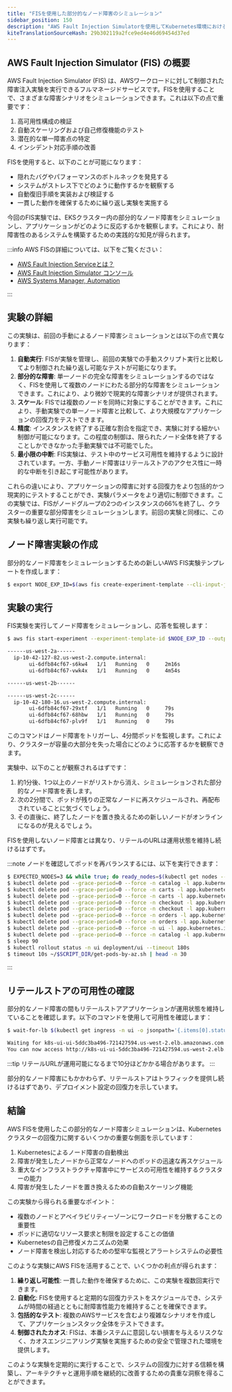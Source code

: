 ```yaml
---
title: "FISを使用した部分的なノード障害のシミュレーション"
sidebar_position: 150
description: "AWS Fault Injection Simulatorを使用してKubernetes環境における部分的なノード障害をシミュレーションし、アプリケーションの回復力をテストします。"
kiteTranslationSourceHash: 29b302119a2fce9ed4e46d69454d37ed
---
```


## AWS Fault Injection Simulator (FIS) の概要

AWS Fault Injection Simulator (FIS) は、AWSワークロードに対して制御された障害注入実験を実行できるフルマネージドサービスです。FISを使用することで、さまざまな障害シナリオをシミュレーションできます。これは以下の点で重要です：

1. 高可用性構成の検証
2. 自動スケーリングおよび自己修復機能のテスト
3. 潜在的な単一障害点の特定
4. インシデント対応手順の改善

FISを使用すると、以下のことが可能になります：

- 隠れたバグやパフォーマンスのボトルネックを発見する
- システムがストレス下でどのように動作するかを観察する
- 自動復旧手順を実装および検証する
- 一貫した動作を確保するために繰り返し実験を実施する

今回のFIS実験では、EKSクラスター内の部分的なノード障害をシミュレーションし、アプリケーションがどのように反応するかを観察します。これにより、耐障害性のあるシステムを構築するための実践的な知見が得られます。

:::info
AWS FISの詳細については、以下をご覧ください：

- [AWS Fault Injection Serviceとは？](https://docs.aws.amazon.com/fis/latest/userguide/what-is.html)
- [AWS Fault Injection Simulator コンソール](https://console.aws.amazon.com/fis/home)
- [AWS Systems Manager, Automation](https://console.aws.amazon.com/systems-manager/automation/executions)

:::

## 実験の詳細

この実験は、前回の手動によるノード障害シミュレーションとは以下の点で異なります：

1. **自動実行**: FISが実験を管理し、前回の実験での手動スクリプト実行と比較してより制御された繰り返し可能なテストが可能になります。
2. **部分的な障害**: 単一ノードの完全な障害をシミュレーションするのではなく、FISを使用して複数のノードにわたる部分的な障害をシミュレーションできます。これにより、より微妙で現実的な障害シナリオが提供されます。
3. **スケール**: FISでは複数のノードを同時に対象にすることができます。これにより、手動実験での単一ノード障害と比較して、より大規模なアプリケーションの回復力をテストできます。
4. **精度**: インスタンスを終了する正確な割合を指定でき、実験に対する細かい制御が可能になります。この程度の制御は、限られたノード全体を終了することしかできなかった手動実験では不可能でした。
5. **最小限の中断**: FIS実験は、テスト中のサービス可用性を維持するように設計されています。一方、手動ノード障害はリテールストアのアクセス性に一時的な中断を引き起こす可能性があります。

これらの違いにより、アプリケーションの障害に対する回復力をより包括的かつ現実的にテストすることができ、実験パラメータをより適切に制御できます。この実験では、FISがノードグループの2つのインスタンスの66%を終了し、クラスターの重要な部分障害をシミュレーションします。前回の実験と同様に、この実験も繰り返し実行可能です。

## ノード障害実験の作成

部分的なノード障害をシミュレーションするための新しいAWS FIS実験テンプレートを作成します：

```bash wait=30
$ export NODE_EXP_ID=$(aws fis create-experiment-template --cli-input-json '{"description":"NodeDeletion","targets":{"Nodegroups-Target-1":{"resourceType":"aws:eks:nodegroup","resourceTags":{"eksctl.cluster.k8s.io/v1alpha1/cluster-name":"eks-workshop"},"selectionMode":"COUNT(2)"}},"actions":{"nodedeletion":{"actionId":"aws:eks:terminate-nodegroup-instances","parameters":{"instanceTerminationPercentage":"66"},"targets":{"Nodegroups":"Nodegroups-Target-1"}}},"stopConditions":[{"source":"none"}],"roleArn":"'$FIS_ROLE_ARN'","tags":{"ExperimentSuffix": "'$RANDOM_SUFFIX'"}}' --output json | jq -r '.experimentTemplate.id')
```

## 実験の実行

FIS実験を実行してノード障害をシミュレーションし、応答を監視します：

```bash timeout=300
$ aws fis start-experiment --experiment-template-id $NODE_EXP_ID --output json && timeout --preserve-status 240s ~/$SCRIPT_DIR/get-pods-by-az.sh

------us-west-2a------
  ip-10-42-127-82.us-west-2.compute.internal:
       ui-6dfb84cf67-s6kw4   1/1   Running   0     2m16s
       ui-6dfb84cf67-vwk4x   1/1   Running   0     4m54s

------us-west-2b------

------us-west-2c------
  ip-10-42-180-16.us-west-2.compute.internal:
       ui-6dfb84cf67-29xtf   1/1   Running   0     79s
       ui-6dfb84cf67-68hbw   1/1   Running   0     79s
       ui-6dfb84cf67-plv9f   1/1   Running   0     79s

```

このコマンドはノード障害をトリガーし、4分間ポッドを監視します。これにより、クラスターが容量の大部分を失った場合にどのように応答するかを観察できます。

実験中、以下のことが観察されるはずです：

1. 約1分後、1つ以上のノードがリストから消え、シミュレーションされた部分的なノード障害を表します。
2. 次の2分間で、ポッドが残りの正常なノードに再スケジュールされ、再配布されていることに気づくでしょう。
3. その直後に、終了したノードを置き換えるための新しいノードがオンラインになるのが見えるでしょう。

FISを使用しないノード障害とは異なり、リテールのURLは運用状態を維持し続けるはずです。

:::note
ノードを確認してポッドを再バランスするには、以下を実行できます：

```bash timeout=900 wait=30
$ EXPECTED_NODES=3 && while true; do ready_nodes=$(kubectl get nodes --no-headers | grep " Ready" | wc -l); if [ "$ready_nodes" -eq "$EXPECTED_NODES" ]; then echo "All $EXPECTED_NODES expected nodes are ready."; echo "Listing the ready nodes:"; kubectl get nodes | grep " Ready"; break; else echo "Waiting for all $EXPECTED_NODES nodes to be ready... (Currently $ready_nodes are ready)"; sleep 10; fi; done
$ kubectl delete pod --grace-period=0 --force -n catalog -l app.kubernetes.io/component=mysql
$ kubectl delete pod --grace-period=0 --force -n carts -l app.kubernetes.io/component=service
$ kubectl delete pod --grace-period=0 --force -n carts -l app.kubernetes.io/component=dynamodb
$ kubectl delete pod --grace-period=0 --force -n checkout -l app.kubernetes.io/component=service
$ kubectl delete pod --grace-period=0 --force -n checkout -l app.kubernetes.io/component=redis
$ kubectl delete pod --grace-period=0 --force -n orders -l app.kubernetes.io/component=service
$ kubectl delete pod --grace-period=0 --force -n orders -l app.kubernetes.io/component=mysql
$ kubectl delete pod --grace-period=0 --force -n ui -l app.kubernetes.io/component=service
$ kubectl delete pod --grace-period=0 --force -n catalog -l app.kubernetes.io/component=service
$ sleep 90
$ kubectl rollout status -n ui deployment/ui --timeout 180s
$ timeout 10s ~/$SCRIPT_DIR/get-pods-by-az.sh | head -n 30
```

:::

## リテールストアの可用性の確認

部分的なノード障害の間もリテールストアアプリケーションが運用状態を維持していることを確認します。以下のコマンドを使用して可用性を確認します：

```bash timeout=900
$ wait-for-lb $(kubectl get ingress -n ui -o jsonpath='{.items[0].status.loadBalancer.ingress[0].hostname}')

Waiting for k8s-ui-ui-5ddc3ba496-721427594.us-west-2.elb.amazonaws.com...
You can now access http://k8s-ui-ui-5ddc3ba496-721427594.us-west-2.elb.amazonaws.com
```

:::tip
リテールURLが運用可能になるまで10分ほどかかる場合があります。
:::

部分的なノード障害にもかかわらず、リテールストアはトラフィックを提供し続けるはずであり、デプロイメント設定の回復力を示しています。

## 結論

AWS FISを使用したこの部分的なノード障害シミュレーションは、Kubernetesクラスターの回復力に関するいくつかの重要な側面を示しています：

1. Kubernetesによるノード障害の自動検出
2. 障害が発生したノードから正常なノードへのポッドの迅速な再スケジュール
3. 重大なインフラストラクチャ障害中にサービスの可用性を維持するクラスターの能力
4. 障害が発生したノードを置き換えるための自動スケーリング機能

この実験から得られる重要なポイント：

- 複数のノードとアベイラビリティーゾーンにワークロードを分散することの重要性
- ポッドに適切なリソース要求と制限を設定することの価値
- Kubernetesの自己修復メカニズムの効果
- ノード障害を検出し対応するための堅牢な監視とアラートシステムの必要性

このような実験にAWS FISを活用することで、いくつかの利点が得られます：

1. **繰り返し可能性**: 一貫した動作を確保するために、この実験を複数回実行できます。
2. **自動化**: FISを使用すると定期的な回復力テストをスケジュールでき、システムが時間の経過とともに耐障害性能力を維持することを確保できます。
3. **包括的なテスト**: 複数のAWSサービスを含むより複雑なシナリオを作成して、アプリケーションスタック全体をテストできます。
4. **制御されたカオス**: FISは、本番システムに意図しない損害を与えるリスクなく、カオスエンジニアリング実験を実施するための安全で管理された環境を提供します。

このような実験を定期的に実行することで、システムの回復力に対する信頼を構築し、アーキテクチャと運用手順を継続的に改善するための貴重な洞察を得ることができます。
